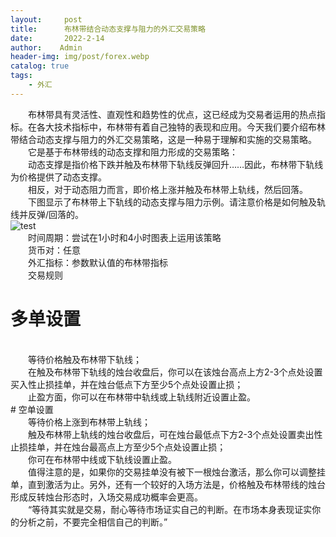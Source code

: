 ```yaml
---
layout:     post
title:      布林带结合动态支撑与阻力的外汇交易策略
date:       2022-2-14
author:    Admin
header-img: img/post/forex.webp
catalog: true
tags:
    - 外汇
---
```

&emsp;&emsp;布林带具有灵活性、直观性和趋势性的优点，这已经成为交易者运用的热点指标。在各大技术指标中，布林带有着自己独特的表现和应用。今天我们要介绍布林带结合动态支撑与阻力的外汇交易策略，这是一种易于理解和实施的交易策略。
<br>
&emsp;&emsp;它是基于布林带线的动态支撑和阻力形成的交易策略：
<br>
&emsp;&emsp;动态支撑是指价格下跌并触及布林带下轨线反弹回升……因此，布林带下轨线为价格提供了动态支撑。
<br>
&emsp;&emsp;相反，对于动态阻力而言，即价格上涨并触及布林带上轨线，然后回落。
<br>
&emsp;&emsp;下图显示了布林带上下轨线的动态支撑与阻力示例。请注意价格是如何触及轨线并反弹/回落的。
<br>
![test](https://img.locyoo.com/2_Zf3cpDqLGLuOKbibZqY7SVonDeyoow.png)
<br>
&emsp;&emsp;时间周期：尝试在1小时和4小时图表上运用该策略
<br>
&emsp;&emsp;货币对：任意
<br>
&emsp;&emsp;外汇指标：参数默认值的布林带指标
<br>
&emsp;&emsp;交易规则
<br>
# 多单设置
<br>
&emsp;&emsp;等待价格触及布林带下轨线；
<br>
&emsp;&emsp;在触及布林带下轨线的烛台收盘后，你可以在该烛台高点上方2-3个点处设置买入性止损挂单，并在烛台低点下方至少5个点处设置止损；
<br>
&emsp;&emsp;止盈方面，你可以在布林带中轨线或上轨线附近设置止盈。
<br>
# 空单设置
<br>
&emsp;&emsp;等待价格上涨到布林带上轨线；
<br>
&emsp;&emsp;触及布林带上轨线的烛台收盘后，可在烛台最低点下方2-3个点处设置卖出性止损挂单，并在烛台最高点上方至少5个点处设置止损；
<br>
&emsp;&emsp;你可在布林带中线或下轨线设置止盈。
<br>
&emsp;&emsp;值得注意的是，如果你的交易挂单没有被下一根烛台激活，那么你可以调整挂单，直到激活为止。另外，还有一个较好的入场方法是，价格触及布林带线的烛台形成反转烛台形态时，入场交易成功概率会更高。
<br>
&emsp;&emsp;“等待其实就是交易，耐心等待市场证实自己的判断。在市场本身表现证实你的分析之前，不要完全相信自己的判断。”